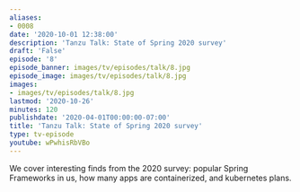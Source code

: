 ```yaml
---
aliases:
- 0008
date: '2020-10-01 12:38:00'
description: 'Tanzu Talk: State of Spring 2020 survey'
draft: 'False'
episode: '8'
episode_banner: images/tv/episodes/talk/8.jpg
episode_image: images/tv/episodes/talk/8.jpg
images:
- images/tv/episodes/talk/8.jpg
lastmod: '2020-10-26'
minutes: 120
publishdate: '2020-04-01T00:00:00-07:00'
title: 'Tanzu Talk: State of Spring 2020 survey'
type: tv-episode
youtube: wPwhisRbVBo
---
```


We cover interesting finds from the 2020 survey: popular Spring Frameworks in us, how many apps are containerized, and kubernetes plans.
